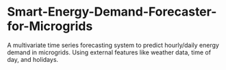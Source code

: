 # Smart-Energy-Demand-Forecaster-for-Microgrids
A multivariate time series forecasting system to predict hourly/daily energy demand in microgrids. Using external features like weather data, time of day, and holidays.
